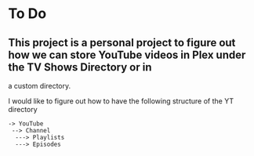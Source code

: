 # To Do

## This project is a personal project to figure out how we can store YouTube videos in Plex under the TV Shows Directory or in
a custom directory.

I would like to figure out how to have the following structure of the YT directory
```
-> YouTube
 --> Channel 
  ---> Playlists
  ---> Episodes 
```  
  
